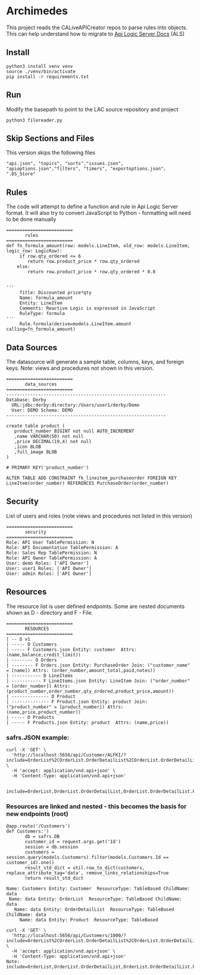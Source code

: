 # Archimedes

This project reads the CALiveAPICreator repos to parse rules into objects. This can help understand how to migrate to [Api Logic Server Docs](https://apilogicserver.github.io/Docs/) (ALS)

## Install
```
python3 install venv venv
source ./venv/bin/activate
pip install -r requirements.txt
```

## Run
Modify the basepath to point to the LAC source repository and project
```
python3 filereader.py
```

## Skip Sections and Files
This version skips the following files
```
"api.json", "topics", "sorts","issues.json", "apioptions.json","filters", "timers", "exportoptions.json", ".DS_Store"
```

## Rules
The code will attempt to define a function and rule in Api Logic Server format. It will also try to convert JavaScript to Python - formatting will need to be done manually
```
=========================
       rules 
=========================
def fn_formula_amount(row: models.LineItem, old_row: models.LineItem, logic_row: LogicRow):
     if row.qty_ordered <= 6
        return row.product_price * row.qty_ordered
    else:
        return row.product_price * row.qty_ordered * 0.8


'''
     Title: Discounted price*qty
     Name: formula_amount
     Entity: LineItem
     Comments: Reactive Logic is expressed in JavaScript
     RuleType: formula
'''
     Rule.formula(derive=models.LineItem.amount calling=fn_formula_amount)

```


## Data Sources
The datasource will generate a sample table, columns, keys, and foreign keys. Note: views and procedures not shown in this version.
```
=========================
       data_sources 
=========================
------------------------------------------------------------
Database: Derby 
  URL:jdbc:derby:directory:/Users/user1/derby/Demo 
  User: DEMO Schema: DEMO
------------------------------------------------------------

create table product (
   product_number BIGINT not null AUTO_INCREMENT
   ,name VARCHAR(50) not null 
   ,price DECIMAL(19,4) not null 
   ,icon BLOB  
   ,full_image BLOB  
)

# PRIMARY KEY('product_number')

ALTER TABLE ADD CONSTRAINT fk_lineitem_purchaseorder FOREIGN KEY LineItem(order_number) REFERENCES PurchaseOrder(order_number)

```

## Security
List of users and roles (note views and procedures not listed in this version)
```
=========================
       security 
=========================
Role: API User TablePermission: N
Role: API Documentation TablePermission: A
Role: Sales Rep TablePermission: N
Role: API Owner TablePermission: A
User: demo Roles: ['API Owner']
User: user1 Roles: ['API Owner']
User: admin Roles: ['API Owner']
```

## Resources
The resource list is user defined endpoints.  Some are nested documents shown as D - directory and F - File. 
```
=========================
       RESOURCES 
=========================
| -- D v1
| ----- D Customers
| ----- F Customers.json Entity: customer  Attrs: (name,balance,credit_limit)) 
| -------- D Orders
| -------- F Orders.json Entity: PurchaseOrder Join: ("customer_name" = [name]) Attrs: (order_number,amount_total,paid,notes)) 
| ----------- D LineItems
| ----------- F LineItems.json Entity: LineItem Join: ("order_number" = [order_number]) Attrs: (product_number,order_number,qty_ordered,product_price,amount)) 
| -------------- D Product
| -------------- F Product.json Entity: product Join: ("product_number" = [product_number]) Attrs: (name,price,product_number)) 
| ----- D Products
| ----- F Products.json Entity: product  Attrs: (name,price)) 
```
### safrs.JSON example:
```
curl -X 'GET' \
  'http://localhost:5656/api/Customer/ALFKI/?include=OrderList%2COrderList.OrderDetailList%2COrderList.OrderDetailList.Product&fields%5BCustomer%5D=Id%2CCompanyName%2CContactName%2CContactTitle%2CAddress%2CCity%2CRegion%2CPostalCode%2CCountry%2CPhone%2CFax%2CBalance%2CCreditLimit%2COrderCount%2CUnpaidOrderCount%2CClient_id' \
  -H 'accept: application/vnd.api+json' \
  -H 'Content-Type: application/vnd.api+json'


include=OrderList,OrderList.OrderDetailList,OrderList.OrderDetailList.Product
```

### Resources are linked and nested - this becomes the basis for new endpoints (root)
```
@app.route('/Customers')
def Customers:')
       db = safrs.DB
       customer_id = request.args.get('Id')
       session = db.session
       customers = session.query(models.Customers).filter(models.Customers.Id == customer_id).one()
       result_std_dict = util.row_to_dict(customers, replace_attribute_tag='data', remove_links_relationships=True
       return result_std_dict

Name: Customers Entity: Customer  ResourceType: TableBased ChildName: data
 Name: data Entity: OrderList  ResourceType: TableBased ChildName: data
   Name: data Entity: OrderDetailList  ResourceType: TableBased ChildName: data
     Name: data Entity: Product  ResourceType: TableBased 

curl -X 'GET' \
  'http://localhost:5656/api/Customers/1000/?include=OrderList%2COrderList.OrderDetailList%2COrderList.OrderDetailList.Product&fields%5BCustomer%5D=Id%2CCompanyName%2CContactName%2CContactTitle%2CAddress%2CCity%2CRegion%2CPostalCode%2CCountry%2CPhone%2CFax%2CBalance%2CCreditLimit%2COrderCount%2CUnpaidOrderCount%2CClient_id' \
  -H 'accept: application/vnd.api+json' \
  -H 'Content-Type: application/vnd.api+json'
Note:
include=OrderList,OrderList.OrderDetailList,OrderList.OrderDetailList.Product
```